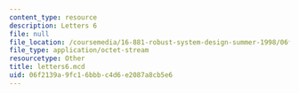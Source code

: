 ```yaml
---
content_type: resource
description: Letters 6
file: null
file_location: /coursemedia/16-881-robust-system-design-summer-1998/06f2139a9fc16bbbc4d6e2087a8cb5e6_letters6.mcd
file_type: application/octet-stream
resourcetype: Other
title: letters6.mcd
uid: 06f2139a-9fc1-6bbb-c4d6-e2087a8cb5e6
---
```

